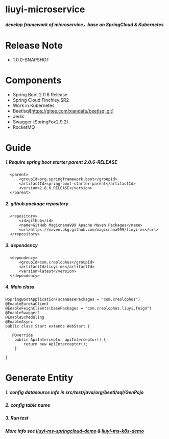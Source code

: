 # liuyi-microservice
##### develop framework of microservice，base on SpringCloud &amp; Kubernetes

# Release Note

* 1.0.0-SNAPSHOT

# Components

* Spring Boot 2.0.6 Release
* Spring Cloud Finchley.SR2
* Work in Kubernetes
* Beetlsql[https://gitee.com/xiandafu/beetlsql.git]
* Jedis
* Swagger (SpringFox2.9.2)
* RocketMQ

# Guide
##### 1.Require spring boot starter parent 2.0.6-RELEASE
```
  <parent>
      <groupId>org.springframework.boot</groupId>
      <artifactId>spring-boot-starter-parent</artifactId>
      <version>2.0.6.RELEASE</version>
  </parent>
```

##### 2. github package repository
```
  <repository>
      <id>github</id>
      <name>GitHub Magicnana999 Apache Maven Packages</name>
      <url>https://maven.pkg.github.com/magicnana999/liuyi-ms</url>
  </repository>
```

##### 3. dependency
```
  <dependency>
      <groupId>com.creolophus</groupId>
      <artifactId>liuyi-ms</artifactId>
      <version>latest</version>
  </dependency>
```


##### 4. Main class
```
@SpringBootApplication(scanBasePackages = "com.creolophus")
@EnableEurekaClient
@EnableFeignClients(basePackages = "com.creolophus.liuyi.feign")
@EnableSwagger2
@EnableScheduling
@EnableAsync
public class Start extends WebStart {

   @Override
    public ApiInterceptor apiInterceptor() {
        return new ApiInterceptor();
    }

}
```

# Generate Entity
##### 1. config datasource info in src/test/java/org/beetl/sql/GenPojo
##### 2. config table name 
##### 3. Run test

##### More info see [liuyi-ms-springcloud-demo](https://github.com/magicnana999/liuyi-ms-springcloud-demo) & [liuyi-ms-k8s-demo](https://github.com/magicnana999/liuyi-ms-k8s-demo)

